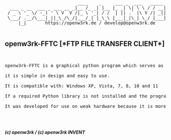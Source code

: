 <center>
<pre>
                           ____    _     ___ _  ___   _____ _  _ _____ 
  ___ _ __  ___ _ ___ __ _|__ /_ _| |__ |_ _| \| \ \ / / __| \| |_   _|
 / _ \ '_ \/ -_) ' \ V  V /|_ \ '_| / /  | || .` |\ V /| _|| .` | | |  
 \___/ .__/\___|_||_\_/\_/|___/_| |_\_\ |___|_|\_| \_/ |___|_|\_| |_|  
     |_|       https://openw3rk.de / develop@openw3rk.de                                                                                                                  

</pre>
</pre></pre>
</center>


<h2>openw3rk-FFTC [*FTP FILE TRANSFER CLIENT*]</h2>
 <pre>
<p>
openw3rk-FFTC is a graphical python program which serves as a filezilla FTP client. <br>
it is simple in design and easy to use. <br> 
It is compatible with: Windows XP, Vista, 7, 8, 10 and 11 <br> 
If a required Python library is not installed and the program is run on a new computer, the required libraries are installed automatically. <br> 
It was developed for use on weak hardware because it is more resource-efficient than programs with high graphical requirements.
</p>

</pre>


</center>
<footer>
  <h5>(c) openw3rk / (c) openw3rk INVENT</h5>
</footer>
